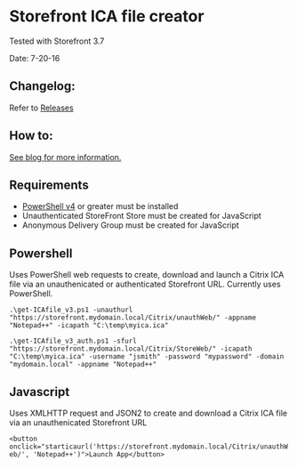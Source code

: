 # Storefront ICA file creator

Tested with Storefront 3.7

Date: 7-20-16

## Changelog:
Refer to [Releases](https://github.com/ryancbutler/StorefrontICACreator/releases) 

## How to:
[See blog for more information.](http://techdrabble.com/citrix/21-create-an-ica-file-from-storefront-using-powershell-or-javascript)

## Requirements
* [PowerShell v4](https://www.microsoft.com/en-us/download/details.aspx?id=40855) or greater must be installed
* Unauthenticated StoreFront Store must be created for JavaScript
* Anonymous Delivery Group must be created for JavaScript

## Powershell 
Uses PowerShell web requests to create, download and launch a Citrix ICA file via an unauthenicated or authenticated Storefront URL.  Currently uses PowerShell.

`.\get-ICAfile_v3.ps1 -unauthurl "https://storefront.mydomain.local/Citrix/unauthWeb/" -appname "Notepad++" -icapath "C:\temp\myica.ica"`

`.\get-ICAfile_v3_auth.ps1 -sfurl "https://storefront.mydomain.local/Citrix/StoreWeb/" -icapath "C:\temp\myica.ica" -username "jsmith" -password "mypassword" -domain "mydomain.local" -appname "Notepad++"`
## Javascript
Uses XMLHTTP request and JSON2 to create and download a Citrix ICA file via an unauthenicated Storefront URL

`<button onclick="starticaurl('https://storefront.mydomain.local/Citrix/unauthWeb/', 'Notepad++')">Launch App</button>`
